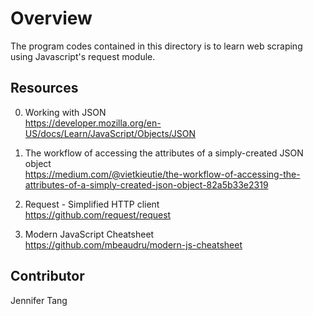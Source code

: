 # Overview #
The program codes contained in this directory is to learn web scraping using Javascript's request module.  

## Resources ##
0. Working with JSON  
https://developer.mozilla.org/en-US/docs/Learn/JavaScript/Objects/JSON  

1. The workflow of accessing the attributes of a simply-created JSON object  
https://medium.com/@vietkieutie/the-workflow-of-accessing-the-attributes-of-a-simply-created-json-object-82a5b33e2319  

2. Request - Simplified HTTP client  
https://github.com/request/request  

3. Modern JavaScript Cheatsheet  
https://github.com/mbeaudru/modern-js-cheatsheet  

## Contributor ##
Jennifer Tang  
